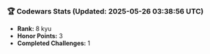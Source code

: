 ### 🏆 Codewars Stats (Updated: 2025-05-26 03:38:56 UTC)

- **Rank:** 8 kyu
- **Honor Points:** 3
- **Completed Challenges:** 1
